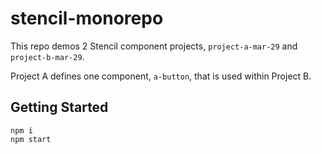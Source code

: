 # stencil-monorepo

This repo demos 2 Stencil component projects, `project-a-mar-29` and `project-b-mar-29`.

Project A defines one component, `a-button`, that is used within Project B.

## Getting Started

```
npm i
npm start
```
